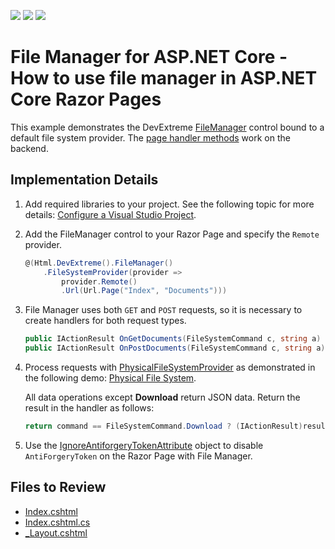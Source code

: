 <!-- default badges list -->
![](https://img.shields.io/endpoint?url=https://codecentral.devexpress.com/api/v1/VersionRange/230105104/20.1.3%2B)
[![](https://img.shields.io/badge/Open_in_DevExpress_Support_Center-FF7200?style=flat-square&logo=DevExpress&logoColor=white)](https://supportcenter.devexpress.com/ticket/details/T848278)
[![](https://img.shields.io/badge/📖_How_to_use_DevExpress_Examples-e9f6fc?style=flat-square)](https://docs.devexpress.com/GeneralInformation/403183)
<!-- default badges end -->
# File Manager for ASP.NET Core - How to use file manager in ASP.NET Core Razor Pages

This example demonstrates the DevExtreme [FileManager](https://docs.devexpress.com/AspNetCore/401320/devextreme-based-controls/controls/file-manager) control bound to a default file system provider. The [page handler methods](https://docs.microsoft.com/en-us/aspnet/core/razor-pages/?view=aspnetcore-3.1&tabs=visual-studio#multiple-handlers-per-page) work on the backend. 


## Implementation Details

1. Add required libraries to your project. See the following topic for more details: [Configure a Visual Studio Project](https://docs.devexpress.com/AspNetCore/401026/devextreme-based-controls/get-started/configure-a-visual-studio-project).

2. Add the FileManager control to your Razor Page and specify the `Remote` provider.
    ```cs
    @(Html.DevExtreme().FileManager()
        .FileSystemProvider(provider =>
            provider.Remote()
            .Url(Url.Page("Index", "Documents")))
    ```

3. File Manager uses both `GET` and `POST` requests, so it is necessary to create handlers for both request types.

    ```cs
    public IActionResult OnGetDocuments(FileSystemCommand c, string a) => ProcessFileApiRequest(c, a);
    public IActionResult OnPostDocuments(FileSystemCommand c, string a) => ProcessFileApiRequest(c, a);
    ```
4. Process requests with [PhysicalFileSystemProvider](https://docs.devexpress.com/AspNetCore/DevExtreme.AspNet.Mvc.FileManagement.PhysicalFileSystemProvider) as demonstrated in the following demo: [Physical File System](https://demos.devexpress.com/ASPNetCore/Demo/FileManager/BindingToFileSystem/).
  
    All data operations except **Download** return JSON data. Return the result in the handler as follows:
    
    ```cs
    return command == FileSystemCommand.Download ? (IActionResult)result : new JsonResult(result);
    ```
5. Use the [IgnoreAntiforgeryTokenAttribute](https://docs.microsoft.com/en-us/dotnet/api/microsoft.aspnetcore.mvc.ignoreantiforgerytokenattribute?view=aspnetcore-3.1) object to disable `AntiForgeryToken` on the Razor Page with File Manager.

## Files to Review

* [Index.cshtml](./CS/T846603/Pages/Index.cshtml)
* [Index.cshtml.cs](./CS/T846603/Pages/Index.cshtml.cs)
* [_Layout.cshtml](./CS/T846603/Pages/Shared/_Layout.cshtml)
